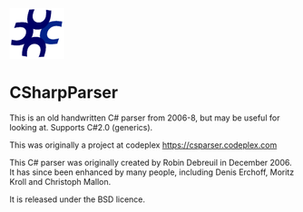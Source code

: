![CSharp Parser Logo](csparser_logo.png) 
# CSharpParser

This is an old handwritten C# parser from 2006-8, but may be useful for looking at. Supports C#2.0 (generics).

This was originally a project at codeplex https://csparser.codeplex.com

This C# parser was originally created by Robin Debreuil in December 2006. It has since been enhanced by many people, including Denis Erchoff, Moritz Kroll and Christoph Mallon.

It is released under the BSD licence.
